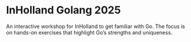 # InHolland Golang 2025
An interactive workshop for InHolland to get familiar with Go. The focus is on hands-on exercises that highlight Go’s strengths and uniqueness.
